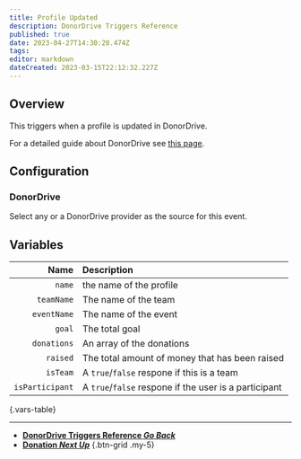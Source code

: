 ```yaml
---
title: Profile Updated
description: DonorDrive Triggers Reference
published: true
date: 2023-04-27T14:30:28.474Z
tags: 
editor: markdown
dateCreated: 2023-03-15T22:12:32.227Z
---
```


## Overview
This triggers when a profile is updated in DonorDrive.

For a detailed guide about DonorDrive see [this page](/Integrations/DonorDrive).

## Configuration
### DonorDrive
Select any or a DonorDrive provider as the source for this event.

## Variables
Name | Description
----:|:------------
`name` | the name of the profile
`teamName` | The name of the team
`eventName` | The name of the event
`goal` | The total goal
`donations` | An array of the donations
`raised` | The total amount of money that has been raised
`isTeam` | A `true`/`false` respone if this is a team
`isParticipant` | A `true`/`false` respone if the user is a participant
{.vars-table}

---

- [<i class="mdi mdi-chevron-left"></i>**DonorDrive Triggers Reference *Go Back***](/Triggers/DonorDrive)
- [<i class="mdi mdi-cash primary--text"></i> **Donation *Next Up***](/Triggers/DonorDrive/Donation)
{.btn-grid .my-5}